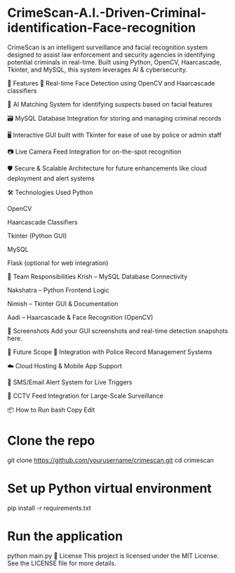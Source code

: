 # CrimeScan-A.I.-Driven-Criminal-identification-Face-recognition
CrimeScan is an intelligent surveillance and facial recognition system designed to assist law enforcement and security agencies in identifying potential criminals in real-time. Built using Python, OpenCV, Haarcascade, Tkinter, and MySQL, this system leverages AI &amp; cybersecurity.


🚀 Features
🎯 Real-time Face Detection using OpenCV and Haarcascade classifiers

🧠 AI Matching System for identifying suspects based on facial features

🗃️ MySQL Database Integration for storing and managing criminal records

🖥️ Interactive GUI built with Tkinter for ease of use by police or admin staff

📷 Live Camera Feed Integration for on-the-spot recognition

🛡️ Secure & Scalable Architecture for future enhancements like cloud deployment and alert systems

🛠️ Technologies Used
Python

OpenCV

Haarcascade Classifiers

Tkinter (Python GUI)

MySQL

Flask (optional for web integration)

👥 Team Responsibilities
Krish – MySQL Database Connectivity

Nakshatra – Python Frontend Logic

Nimish – Tkinter GUI & Documentation

Aadi – Haarcascade & Face Recognition (OpenCV)

📸 Screenshots
Add your GUI screenshots and real-time detection snapshots here.

🚧 Future Scope
🔗 Integration with Police Record Management Systems

☁️ Cloud Hosting & Mobile App Support

📱 SMS/Email Alert System for Live Triggers

🎥 CCTV Feed Integration for Large-Scale Surveillance

📦 How to Run
bash
Copy
Edit
# Clone the repo
git clone https://github.com/yourusername/crimescan.git
cd crimescan

# Set up Python virtual environment
pip install -r requirements.txt

# Run the application
python main.py
📄 License
This project is licensed under the MIT License. See the LICENSE file for more details.


